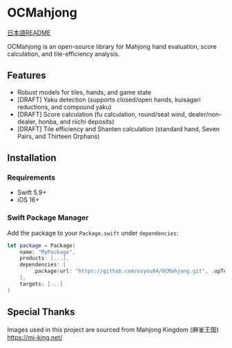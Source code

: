 # OCMahjong

[日本語README](./README.ja.md)

OCMahjong is an open-source library for Mahjong hand evaluation, score calculation, and tile-efficiency analysis.

## Features
- Robust models for tiles, hands, and game state
- [DRAFT] Yaku detection (supports closed/open hands, kuisagari reductions, and compound yaku)
- [DRAFT] Score calculation (fu calculation, round/seat wind, dealer/non-dealer, honba, and riichi deposits)
- [DRAFT] Tile efficiency and Shanten calculation (standard hand, Seven Pairs, and Thirteen Orphans)

## Installation
### Requirements
- Swift 5.9+
- iOS 16+

### Swift Package Manager
Add the package to your `Package.swift` under `dependencies`:

```swift
let package = Package(
    name: "MyPackage",
    products: [...],
    dependencies: [
        .package(url: "https://github.com/osyou84/OCMahjong.git", .upToNextMajor(from: "0.1.0"))
    ],
    targets: [...]
)
```

## Special Thanks
Images used in this project are sourced from Mahjong Kingdom (麻雀王国)
https://mj-king.net/
